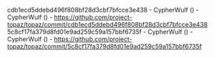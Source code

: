 cdb1ecd5ddebd496f808bf28d3cbf7bfcce3e438 - CypherWulf () - CypherWulf () - https://github.com/project-topaz/topaz/commit/cdb1ecd5ddebd496f808bf28d3cbf7bfcce3e438
5c8cf17fa379d8fd01e9ad259c59a157bbf6735f - CypherWulf () - CypherWulf () - https://github.com/project-topaz/topaz/commit/5c8cf17fa379d8fd01e9ad259c59a157bbf6735f
